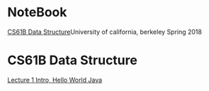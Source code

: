 # NoteBook

[CS61B Data Structure](#CS61B_data_structure)University of california, berkeley Spring 2018

# CS61B Data Structure
[Lecture 1 Intro, Hello World Java](../../issues/79)

